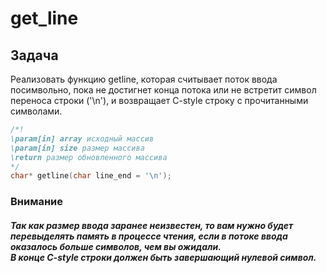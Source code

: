# get_line

## Задача
Реализовать функцию getline, которая считывает поток ввода посимвольно, пока не достигнет конца потока или не встретит символ переноса строки ('\n'), и возвращает C-style строку с прочитанными символами.

````c++
/*!
\param[in] array исходный массив
\param[in] size размер массива
\return размер обновленного массива
*/
char* getline(char line_end = '\n');
````

### Внимание
##### Так как размер ввода заранее неизвестен, то вам нужно будет перевыделять память в процессе чтения, если в потоке ввода оказалось больше символов, чем вы ожидали.</br> В конце C-style строки должен быть завершающий нулевой символ.